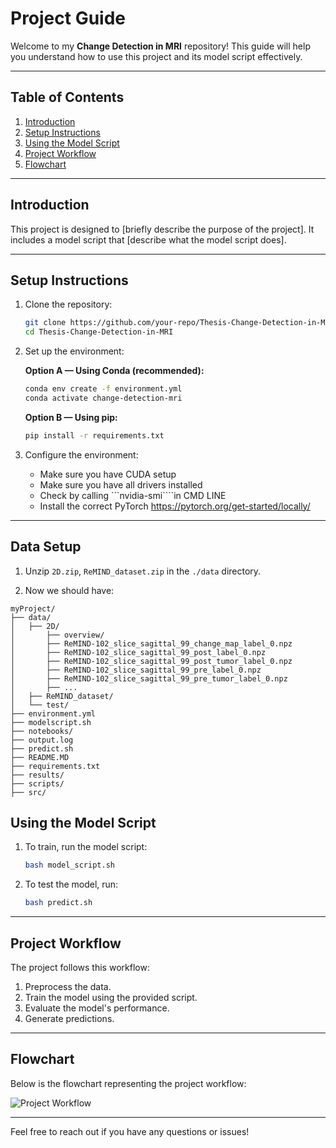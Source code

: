 # Project Guide

Welcome to my **Change Detection in MRI** repository! This guide will help you understand how to use this project and its model script effectively.

---

## Table of Contents
1. [Introduction](#introduction)
2. [Setup Instructions](#setup-instructions)
3. [Using the Model Script](#using-the-model-script)
4. [Project Workflow](#project-workflow)
5. [Flowchart](#flowchart)

---

## Introduction

This project is designed to [briefly describe the purpose of the project]. It includes a model script that [describe what the model script does].

---

## Setup Instructions

1. Clone the repository:
    ```bash
    git clone https://github.com/your-repo/Thesis-Change-Detection-in-MRI.git
    cd Thesis-Change-Detection-in-MRI
    ```

2. Set up the environment:

    **Option A — Using Conda (recommended):**
    ```bash
    conda env create -f environment.yml
    conda activate change-detection-mri
    ```

    **Option B — Using pip:**
    ```bash
    pip install -r requirements.txt
    ```

3. Configure the environment:
    - Make sure you have CUDA setup
    - Make sure you have all drivers installed
    - Check by calling ```nvidia-smi````in CMD LINE
    - Install the correct PyTorch https://pytorch.org/get-started/locally/

---
## Data Setup
1. Unzip ```2D.zip```, ```ReMIND_dataset.zip``` in the ```./data``` directory.

2. Now we should have:

```
myProject/
├── data/
│   ├── 2D/
│       ├── overview/
│       ├── ReMIND-102_slice_sagittal_99_change_map_label_0.npz
│       ├── ReMIND-102_slice_sagittal_99_post_label_0.npz
│       ├── ReMIND-102_slice_sagittal_99_post_tumor_label_0.npz
│       ├── ReMIND-102_slice_sagittal_99_pre_label_0.npz
│       ├── ReMIND-102_slice_sagittal_99_pre_tumor_label_0.npz
│       ├── ...
│   ├── ReMIND_dataset/
│   └── test/
├── environment.yml
├── modelscript.sh
├── notebooks/
├── output.log
├── predict.sh
├── README.MD
├── requirements.txt
├── results/
├── scripts/
├── src/
```
## Using the Model Script

1. To train, run the model script:
    ```bash
    bash model_script.sh
    ```


2. To test the model, run:
    ```bash 
    bash predict.sh
    ```

---

## Project Workflow

The project follows this workflow:
1. Preprocess the data.
2. Train the model using the provided script.
3. Evaluate the model's performance.
4. Generate predictions.

---

## Flowchart

Below is the flowchart representing the project workflow:

![Project Workflow](./assets/flowchart.png)

---

Feel free to reach out if you have any questions or issues!